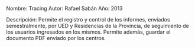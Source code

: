 Nombre: Tracing
Autor: Rafael Sabán
Año: 2013

Descripción: Permite el registro y control de los informes, enviados semestralmente, por UED y Residencias de la Provincia, de seguimiento de los usuarios ingresados en los mismos. Permite además, guardar el documento PDF enviado por los centros.

